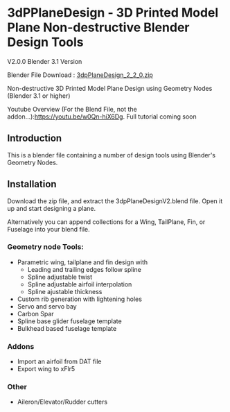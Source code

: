 # 3dPPlaneDesign - 3D Printed Model Plane Non-destructive Blender Design Tools
   
V2.0.0 Blender 3.1 Version

Blender File Download : [3dpPlaneDesign_2_2_0.zip](https://github.com/nerk987/3dpPlaneDesign/releases/download/v2.2.0/3dpPlaneDesign_2_2_0.zip) 

Non-destructive 3D Printed Model Plane Design using Geometry Nodes (Blender 3.1 or higher)

Youtube Overview (For the Blend File, not the addon...):https://youtu.be/w0Qn-hiX6Dg. Full tutorial coming soon

## Introduction
This is a blender file containing a number of design tools using Blender's Geometry Nodes.

## Installation
Download the zip file, and extract the 3dpPlaneDesignV2.blend file. Open it up and start designing a plane.

Alternatively you can append collections for a Wing, TailPlane, Fin, or Fuselage into your blend file. 

### Geometry node Tools:
* Parametric wing, tailplane and fin design with
    * Leading and trailing edges follow spline
    * Spline adjustable twist
    * Spline adjustable airfoil interpolation
    * Spline ajustable thickness
* Custom rib generation with lightening holes
* Servo and servo bay
* Carbon Spar
* Spline base glider fuselage template
* Bulkhead based fuselage template

### Addons
* Import an airfoil from DAT file
* Export wing to xFlr5

### Other
* Aileron/Elevator/Rudder cutters









 